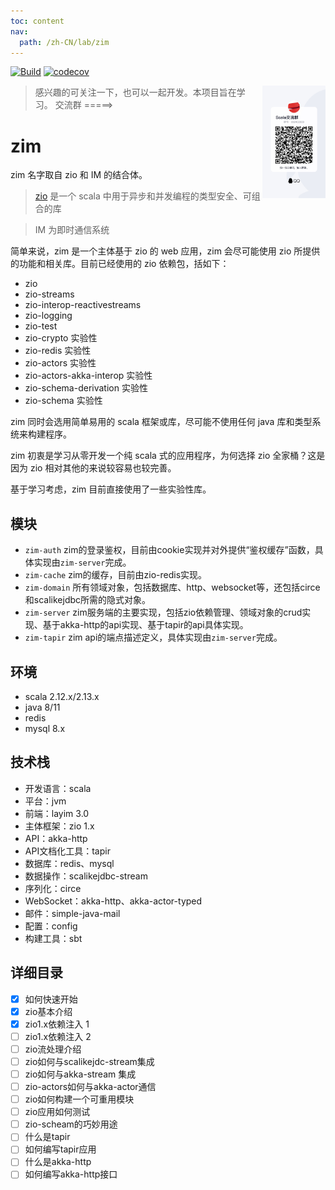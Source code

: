 ```yaml
---
toc: content
nav:
  path: /zh-CN/lab/zim
---
```


[![Build](https://github.com/bitlap/zim/actions/workflows/ScalaCI.yml/badge.svg?branch=master)](https://github.com/bitlap/zim/actions/workflows/ScalaCI.yml)
[![codecov](https://codecov.io/gh/bitlap/zim/branch/master/graph/badge.svg?token=V95ZMWUUCE)](https://codecov.io/gh/bitlap/zim)


<img align="right" width="20%" height="10%" src="/images/group.JPG" alt="https://bitlap.org">

> 感兴趣的可关注一下，也可以一起开发。本项目旨在学习。  交流群 =====>


# zim

zim 名字取自 zio 和 IM 的结合体。

> [zio](https://github.com/zio/zio) 是一个 scala 中用于异步和并发编程的类型安全、可组合的库


> IM 为即时通信系统

简单来说，zim 是一个主体基于 zio 的 web 应用，zim 会尽可能使用 zio 所提供的功能和相关库。目前已经使用的 zio 依赖包，括如下：

- zio
- zio-streams
- zio-interop-reactivestreams
- zio-logging
- zio-test
- zio-crypto 实验性
- zio-redis 实验性
- zio-actors 实验性
- zio-actors-akka-interop 实验性
- zio-schema-derivation 实验性
- zio-schema 实验性

zim 同时会选用简单易用的 scala 框架或库，尽可能不使用任何 java 库和类型系统来构建程序。

zim 初衷是学习从零开发一个纯 scala 式的应用程序，为何选择 zio 全家桶？这是因为 zio 相对其他的来说较容易也较完善。

基于学习考虑，zim 目前直接使用了一些实验性库。


## 模块

- `zim-auth` zim的登录鉴权，目前由cookie实现并对外提供“鉴权缓存”函数，具体实现由`zim-server`完成。
- `zim-cache` zim的缓存，目前由zio-redis实现。
- `zim-domain` 所有领域对象，包括数据库、http、websocket等，还包括circe和scalikejdbc所需的隐式对象。
- `zim-server` zim服务端的主要实现，包括zio依赖管理、领域对象的crud实现、基于akka-http的api实现、基于tapir的api具体实现。
- `zim-tapir` zim api的端点描述定义，具体实现由`zim-server`完成。


## 环境

- scala 2.12.x/2.13.x
- java 8/11
- redis
- mysql 8.x

## 技术栈

- 开发语言：scala
- 平台：jvm
- 前端：layim 3.0
- 主体框架：zio 1.x
- API：akka-http
- API文档化工具：tapir
- 数据库：redis、mysql
- 数据操作：scalikejdbc-stream
- 序列化：circe
- WebSocket：akka-http、akka-actor-typed
- 邮件：simple-java-mail
- 配置：config
- 构建工具：sbt

## 详细目录

- [x] 如何快速开始
- [x] zio基本介绍
- [x] zio1.x依赖注入 1
- [ ] zio1.x依赖注入 2
- [ ] zio流处理介绍
- [ ] zio如何与scalikejdc-stream集成
- [ ] zio如何与akka-stream 集成
- [ ] zio-actors如何与akka-actor通信
- [ ] zio如何构建一个可重用模块
- [ ] zio应用如何测试
- [ ] zio-scheam的巧妙用途
- [ ] 什么是tapir
- [ ] 如何编写tapir应用
- [ ] 什么是akka-http
- [ ] 如何编写akka-http接口
